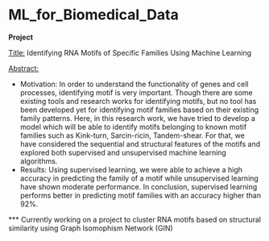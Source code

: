 # ML_for_Biomedical_Data

**Project**

<ins>Title:</ins> Identifying RNA Motifs of Specific Families Using Machine Learning  

<ins>Abstract:</ins>  
  
- Motivation: In order to understand the functionality of genes and cell processes, identifying motif is very
important. Though there are some existing tools and research works for identifying motifs, but no tool
has been developed yet for identifying motif families based on their existing family patterns. Here, in this
research work, we have tried to develop a model which will be able to identify motifs belonging to known
motif families such as Kink-turn, Sarcin-ricin, Tandem-shear. For that, we have considered the sequential
and structural features of the motifs and explored both supervised and unsupervised machine learning
algorithms.  
- Results: Using supervised learning, we were able to achieve a high accuracy in predicting the family of a
motif while unsupervised learning have shown moderate performance. In conclusion, supervised learning
performs better in predicting motif families with an accuracy higher than 92%.

*** Currently working on a project to cluster RNA motifs based on structural similarity using Graph Isomophism Network (GIN)
